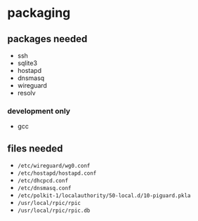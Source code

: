# packaging

## packages needed

* ssh
* sqlite3
* hostapd
* dnsmasq
* wireguard
* resolv

### development only

* gcc 

## files needed

* `/etc/wireguard/wg0.conf`
* `/etc/hostapd/hostapd.conf`
* `/etc/dhcpcd.conf`
* `/etc/dnsmasq.conf`
* `/etc/polkit-1/localauthority/50-local.d/10-piguard.pkla`
* `/usr/local/rpic/rpic`
* `/usr/local/rpic/rpic.db`
